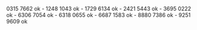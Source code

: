 0315 7662 ok - 1248 1043 ok - 1729 6134 ok - 2421 5443 ok - 3695 0222 ok - 6306 7054 ok - 6318 0655 ok  - 6687 1583 ok - 8880 7386 ok - 9251 9609 ok
